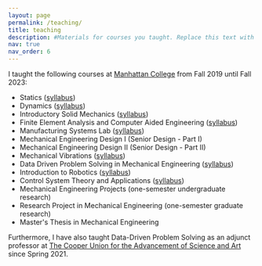 ```yaml
---
layout: page
permalink: /teaching/
title: teaching
description: #Materials for courses you taught. Replace this text with your description.
nav: true
nav_order: 6
---
```


I taught the following courses at <a href="https://manhattan.edu/">Manhattan College</a> from Fall 2019 until Fall 2023:

- Statics (<a href="https://masoudmim.github.io/assets/pdf/ENGS_206_Syllabus.pdf">syllabus</a>)
- Dynamics (<a href="https://masoudmim.github.io/assets/pdf/ENGS_220_Syllabus.pdf">syllabus</a>)
- Introductory Solid Mechanics (<a href="https://masoudmim.github.io/assets/pdf/MECH_230_Syllabus.pdf">syllabus</a>)
- Finite Element Analysis and Computer Aided Engineering (<a href="https://masoudmim.github.io/assets/pdf/MECH_332_Syllabus.pdf">syllabus</a>)
- Manufacturing Systems Lab (<a href="https://masoudmim.github.io/assets/pdf/MECH_337_Syllabus.pdf">syllabus</a>)
- Mechanical Engineering Design I  (Senior Design - Part I)
- Mechanical Engineering Design II (Senior Design - Part II)
- Mechanical Vibrations (<a href="https://masoudmim.github.io/assets/pdf/MECH_411_Syllabus.pdf">syllabus</a>)
- Data Driven Problem Solving in Mechanical Engineering (<a href="https://masoudmim.github.io/assets/pdf/MECG_542_Syllabus.pdf">syllabus</a>)
- Introduction to Robotics (<a href="https://masoudmim.github.io/assets/pdf/MECG_548_Syllabus.pdf">syllabus</a>)
- Control System Theory and Applications (<a href="https://masoudmim.github.io/assets/pdf/MECG_630_Syllabus.pdf">syllabus</a>)
- Mechanical Engineering Projects (one-semester undergraduate research)
- Research Project in Mechanical Engineering (one-semester graduate research)
- Master's Thesis in Mechanical Engineering


Furthermore, I have also taught Data-Driven Problem Solving as an adjunct professor at <a href="https://cooper.edu/welcome">The Cooper Union for the Advancement of Science and Art</a> since Spring 2021.